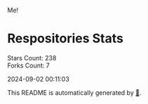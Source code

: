 Me!

# Respositories Stats
Stars Count: 238  
Forks Count: 7

2024-09-02 00:11:03  

This README is automatically generated by [🐰](https://github.com/rnitta/rnitta).
